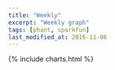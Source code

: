 ```yaml
---
title: "Weekly"
excerpt: "Weekly graph"
tags: [phant, sparkfun]
last_modified_at: 2016-11-06
---
```


{% include charts.html %}

<script>
queryStr = '?limit=120&sample=12';
google.charts.setOnLoadCallback(drawChart);
</script>


<div id="chart" style="width: 100%;"></div>

